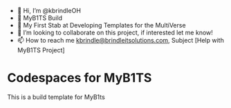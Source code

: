 - 👋 Hi, I’m @kbrindleOH
- 👀 MyB1TS Build
- 🌱 My First Stab at Developing Templates for the MultiVerse
- 💞️ I’m looking to collaborate on this project, if interested let me know!
- 📫 How to reach me kbrindle@brindleitsolutions.com, Subject [Help with MyB1TS Project]

<!---
kbrindleOH/myb1ts is a ✨ special ✨ repository because its `README.md` (this file) appears on your GitHub profile.
You can click the Preview link to take a look at your changes.
--->

# Codespaces for MyB1TS

This is a build template for MyB1ts
